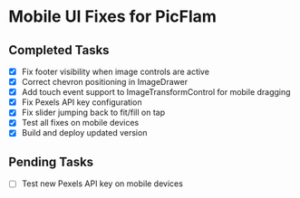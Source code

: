 # Mobile UI Fixes for PicFlam

## Completed Tasks
- [x] Fix footer visibility when image controls are active
- [x] Correct chevron positioning in ImageDrawer
- [x] Add touch event support to ImageTransformControl for mobile dragging
- [x] Fix Pexels API key configuration
- [x] Fix slider jumping back to fit/fill on tap
- [x] Test all fixes on mobile devices
- [x] Build and deploy updated version

## Pending Tasks
- [ ] Test new Pexels API key on mobile devices
